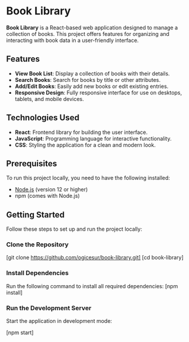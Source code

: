 # Book Library

**Book Library** is a React-based web application designed to manage a collection of books. This project offers features for organizing and interacting with book data in a user-friendly interface.

## Features

- **View Book List**: Display a collection of books with their details.
- **Search Books**: Search for books by title or other attributes.
- **Add/Edit Books**: Easily add new books or edit existing entries.
- **Responsive Design**: Fully responsive interface for use on desktops, tablets, and mobile devices.

## Technologies Used

- **React**: Frontend library for building the user interface.
- **JavaScript**: Programming language for interactive functionality.
- **CSS**: Styling the application for a clean and modern look.

## Prerequisites

To run this project locally, you need to have the following installed:

- [Node.js](https://nodejs.org/) (version 12 or higher)
- npm (comes with Node.js)

## Getting Started

Follow these steps to set up and run the project locally:

### Clone the Repository

[git clone https://github.com/ogicesur/book-library.git]
[cd book-library]

### Install Dependencies

Run the following command to install all required dependencies:
[npm install]

### Run the Development Server

Start the application in development mode:

[npm start]


